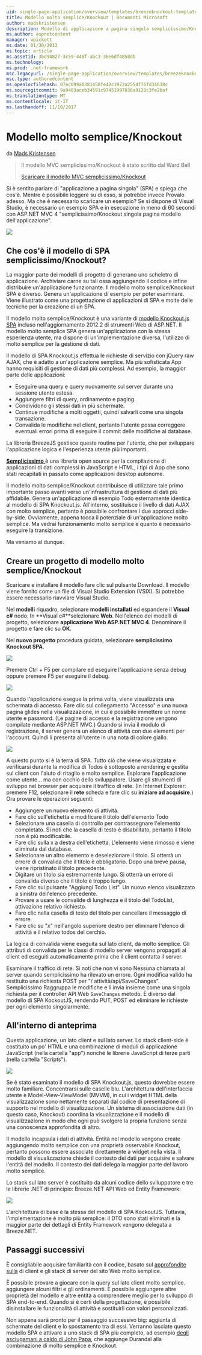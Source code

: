 ```yaml
---
uid: single-page-application/overview/templates/breezeknockout-template
title: Modello molto semplice/Knockout | Documenti Microsoft
author: madskristensen
description: Modello di applicazione a pagina singola semplicissimo/Knockout
ms.author: aspnetcontent
manager: wpickett
ms.date: 01/30/2013
ms.topic: article
ms.assetid: 3bd94827-3c59-448f-abc3-36e6df4858db
ms.technology: 
ms.prod: .net-framework
msc.legacyurl: /single-page-application/overview/templates/breezeknockout-template
msc.type: authoredcontent
ms.openlocfilehash: 07ec099a0381458fe42c1972a2554f76fd34638c
ms.sourcegitcommit: 9a9483aceb34591c97451997036a9120c3fe2baf
ms.translationtype: MT
ms.contentlocale: it-IT
ms.lasthandoff: 11/10/2017
---
```

<a name="breezeknockout-template"></a>Modello molto semplice/Knockout
====================
da [Mads Kristensen](https://github.com/madskristensen)

> Il modello MVC semplicissimo/Knockout è stato scritto dal Ward Bell
> 
> [Scaricare il modello MVC semplicissimo/Knockout](https://go.microsoft.com/fwlink/?LinkId=282649)


Si è sentito parlare di "applicazione a pagina singola" (SPA) e spiega che cos'è. Mentre è possibile leggere su di esso, si potrebbe invece Provalo adesso. Ma che è necessario scaricare un esempio? Se si dispone di Visual Studio, è necessario un esempio SPA e in esecuzione in meno di 60 secondi con ASP.NET MVC 4 "semplicissimo/Knockout singola pagina modello dell'applicazione".

![](http://www.breezejs.com/sites/all/images/spa-template/ZephyrRunning.png)

## <a name="what-is-the-breezeknockout-spa-template"></a>Che cos'è il modello di SPA semplicissimo/Knockout?

La maggior parte dei modelli di progetto di generano uno scheletro di applicazione. Archiviare carne su tali ossa aggiungendo il codice e infine distribuire un'applicazione funzionante. Il modello molto semplice/Knockout SPA è diverso. Genera un'applicazione di esempio per poter esaminare. Viene illustrato come una progettazione di applicazioni di SPA e molte delle tecniche per la creazione di un SPA.

Il modello molto semplice/Knockout è una variante di [modello Knockout.js SPA](../introduction/knockoutjs-template.md) incluso nell'aggiornamento 2012.2 di strumenti Web di ASP.NET. Il modello molto semplice SPA genera un'applicazione con la stessa esperienza utente, ma dispone di un'implementazione diversa, l'utilizzo di molto semplice per la gestione di dati.

Il modello di SPA Knockout.js effettua le richieste di servizio con jQuery raw AJAX, che è adatto a un'applicazione semplice. Ma più sofisticata App hanno requisiti di gestione di dati più complessi. Ad esempio, la maggior parte delle applicazioni:

- Eseguire una query e query nuovamente sul server durante una sessione utente estesa.
- Aggiungere filtri di query, ordinamento e paging.
- Condividono gli stessi dati in più schermate.
- Continue modifiche a molti oggetti, quindi salvarli come una singola transazione.
- Convalida le modifiche nel client, pertanto l'utente possa correggere eventuali errori prima di eseguire il commit delle modifiche al database.

La libreria BreezeJS gestisce queste routine per l'utente, che per sviluppare l'applicazione logica e l'esperienza utente più importanti.

[**Semplicissimo** ](http://www.breezejs.com/?utm_source=ms-spa) è una libreria open source per la compilazione di applicazioni di dati complessi in JavaScript e HTML, i tipi di App che sono stati recapitati in passato come applicazioni desktop autonome.

Il modello molto semplice/Knockout contribuisce di utilizzare tale primo importante passo avanti verso un'infrastruttura di gestione di dati più affidabile. Genera un'applicazione di esempio Todo esternamente identica al modello di SPA Knockout.js. All'interno, sostituisce il livello di dati AJAX con molto semplice, pertanto è possibile confrontare i due approcci side-by-side. Ovviamente, appena tocca il potenziale di un'applicazione molto semplice. Ma vedrai funzionamento molto semplice e quanto è necessario eseguire la transizione.

Ma veniamo al dunque.

## <a name="create-a-breezeknockout-template-project"></a>Creare un progetto di modello molto semplice/Knockout

Scaricare e installare il modello fare clic sul pulsante Download. Il modello viene fornito come un file di Visual Studio Extension (VSIX). Si potrebbe essere necessario riavviare Visual Studio.

Nel **modelli** riquadro, selezionare **modelli installati** ed espandere il **Visual c#** nodo. In **Visual c#**selezionare **Web**. Nell'elenco dei modelli di progetto, selezionare **applicazione Web ASP.NET MVC 4**. Denominare il progetto e fare clic su **OK**.

Nel **nuovo progetto** procedura guidata, selezionare **semplicissimo Knockout SPA**.

![](http://www.breezejs.com/sites/all/images/spa-template/SelectBreezeKOSpaTemplate.png)

Premere Ctrl + F5 per compilare ed eseguire l'applicazione senza debug oppure premere F5 per eseguire il debug.

![](http://www.breezejs.com/sites/all/images/spa-template/ZephyrRunning.png)

Quando l'applicazione esegue la prima volta, viene visualizzata una schermata di accesso. Fare clic sul collegamento "Accesso" e una nuova pagina glides nella visualizzazione, in cui è possibile immettere un nome utente e password. (Le pagine di accesso e la registrazione vengono compilate mediante ASP.NET MVC.) Quando si invia il modulo di registrazione, il server genera un elenco di attività con due elementi per l'account. Quindi li presenta all'utente in una nota di colore giallo.

![](http://www.breezejs.com/sites/all/images/spa-template/TodoList.png)

A questo punto si è la terra di SPA. Tutto ciò che viene visualizzata e verificarsi durante la modifica di Todos è sottoposto a rendering e gestita sul client con l'aiuto di ritaglio e molto semplice. Esplorare l'applicazione come utente... ma con occhio dello sviluppatore. Usare gli strumenti di sviluppo nel browser per acquisire il traffico di rete. (In Internet Explorer: premere F12, selezionare il **rete** scheda e fare clic su **iniziare ad acquisire**.) Ora provare le operazioni seguenti:

- Aggiungere un nuovo elemento di attività.
- Fare clic sull'etichetta e modificare il titolo dell'elemento Todo
- Selezionare una casella di controllo per contrassegnare l'elemento completato. Si noti che la casella di testo è disabilitato, pertanto il titolo non è più modificabile.
- Fare clic sulla x a destra dell'etichetta. L'elemento viene rimosso e viene eliminata dal database.
- Selezionare un altro elemento e deselezionare il titolo. Si otterrà un errore di convalida che il titolo è obbligatorio. Dopo una breve pausa, viene ripristinato il titolo precedente.
- Digitare un titolo sia estremamente lungo. Si otterrà un errore di convalida diverso che il titolo è troppo lungo.
- Fare clic sul pulsante "Aggiungi Todo List". Un nuovo elenco visualizzato a sinistra dell'elenco precedente.
- Provare a usare le convalide di lunghezza e il titolo del TodoList, attivazione relativo richiesto.
- Fare clic nella casella di testo del titolo per cancellare il messaggio di errore.
- Fare clic su "x" nell'angolo superiore destro per eliminare l'elenco di attività e il relativo todos del cerchio.

La logica di convalida viene eseguita sul lato client, da molto semplice. Gli attributi di convalida per le classi di modello server vengono propagati al client ed eseguiti automaticamente prima che il client contatta il server.

Esaminare il traffico di rete. Si noti che non vi sono Nessuna chiamata al server quando semplicissimo ha rilevato un errore. Ogni modifica valido ha restituito una richiesta POST per "/ attività/api/SaveChanges". Semplicissimo Raggruppa le modifiche e li invia insieme come una singola richiesta per il controller API Web `SaveChanges` metodo. È diverso dal modello di SPA KockoutJS, rendendo PUT, POST ed eliminare le richieste per ogni elemento singolarmente.

## <a name="peek-inside"></a>All'interno di anteprima

Questa applicazione, un lato client e sul lato server. Lo stack client-side è costituito un po' HTML e una combinazione di moduli di applicazione JavaScript (nella cartella "app") nonché le librerie JavaScript di terze parti (nella cartella "Scripts").

![](http://www.breezejs.com/sites/all/images/spa-template/ClientArchitecture.png)

Se è stato esaminato il modello di SPA Knockout.js, questo dovrebbe essere molto familiare. Concentrarsi sulle caselle blu. L'architettura dell'interfaccia utente è Model-View-ViewModel (MVVM), in cui i widget HTML della visualizzazione sono nettamente separati dal codice di presentazione di supporto nel modello di visualizzazione. Un sistema di associazione dati (in questo caso, Knockout) coordina la visualizzazione e il modello di visualizzazione in modo che ogni può svolgere la propria funzione senza una conoscenza approfondita di altro.

Il modello incapsula i dati di attività. Entità nel modello vengono create aggiungendo molto semplice con una proprietà osservabile Knockout, pertanto possono essere associate direttamente a widget nella vista. Il modello di visualizzazione chiede il contesto dei dati per acquisire e salvare l'entità del modello. Il contesto dei dati delega la maggior parte del lavoro molto semplice.

Lo stack sul lato server è costituito da alcuni codice dello sviluppatore e tre le librerie .NET di principio: Breeze.NET API Web ed Entity Framework:

![](http://www.breezejs.com/sites/all/images/spa-template/ServerArchitecture.png)

L'architettura di base è la stessa del modello di SPA KockoutJS. Tuttavia, l'implementazione è molto più semplice: il DTO sono stati eliminati e la maggior parte dei dettagli di Entity Framework vengono delegata a Breeze.NET.

## <a name="next-steps"></a>Passaggi successivi

È consigliabile acquisire familiarità con il codice, basato sul [approfondite sulla](http://www.breezejs.com/spa-template?utm_source=ms-spa) di client e gli stack di server del sito Web molto semplice.

È possibile provare a giocare con la query sul lato client molto semplice. aggiungere alcuni filtri e gli ordinamenti. È possibile aggiungere altre proprietà del modello e altre entità a comprendere meglio per lo sviluppo di SPA end-to-end. Quando si è certi della progettazione, è possibile disinstallare le funzionalità di attività e sostituirli con valori personalizzati.

Non appena sarà pronto per il passaggio successivo big: aggiunta di schermate del client e lo spostamento tra di essi. Verranno lasciate questo modello SPA e attivare a uno stack di SPA più completo, ad esempio [degli asciugamani a caldo di John Papa](https://github.com/johnpapa/HotTowel#readme "degli asciugamani Hot"), che aggiunge Durandal alla combinazione di molto semplice e Knockout.
